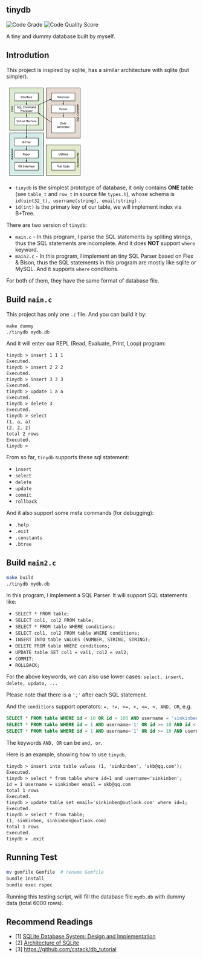 ## tinydb

![Code Grade](https://api.codiga.io/project/29486/status/svg) ![Code Quality Score](https://api.codiga.io/project/29486/score/svg) 

A tiny and dummy database built by myself.



## Introdution

This project is inspired by sqlite, has a similar architecture with sqlite (but simpler).

<img src = "./docs/img/sqlite.png" style = "width: 40%" />

- `tinydb` is the simplest prototype of database, it only contains **ONE** table (see `table_t` and `row_t` in source file `types.h`), whose schema is `id(uint32_t), username(string), email(string)` .
- `id(int)` is the primary key of our table, we will implement index via B+Tree.


There are two version of `tinydb`:

- `main.c` - In this program, I parse the SQL statements by spliting strings, thus the SQL statements are incomplete. And it does **NOT** support `where` keyword.
- `main2.c` - In this program, I implement an tiny SQL Parser based on Flex & Bison, thus the SQL statements in this program are mostly like sqlite or MySQL. And it supports `where` conditions.

For both of them, they have the same format of database file.



## Build `main.c`

This project has only one `.c` file. And you can build it by:

```text
make dummy
./tinydb mydb.db
```

And it will enter our REPL (Read, Evaluate, Print, Loop) program:

```text
tinydb > insert 1 1 1
Executed.
tinydb > insert 2 2 2
Executed.
tinydb > insert 3 3 3
Executed.
tinydb > update 1 a a
Executed.
tinydb > delete 3
Executed.
tinydb > select
(1, a, a)
(2, 2, 2)
total 2 rows
Executed.
tinydb > 
```

From so far, `tinydb` supports these sql statement:

- `insert`
- `select`
- `delete`
- `update`
- `commit`
- `rollback`

And it also support some meta commands (for debugging):

- `.help`
- `.exit`
- `.constants`
- `.btree`



## Build `main2.c`

```bash
make build
./tinydb mydb.db
```

In this program, I implement a SQL Parser. It will support SQL statements like:

- `SELECT * FROM table;`
- `SELECT col1, col2 FROM table;`
- `SELECT * FROM table WHERE conditions;`
- `SELECT col1, col2 FROM table WHERE conditions;`
- `INSERT INTO table VALUES (NUMBER, STRING, STRING);`
- `DELETE FROM table WHERE conditions;`
- `UPDATE table SET col1 = val1, col2 = val2;`
- `COMMIT;`
- `ROLLBACK;`

For the above keywords, we can also use lower cases: `select, insert, delete, update, ...`

Please note that there is a `';'` after each SQL statement.

And the `conditions` support operators: `=, !=, >=, >, <=, <, AND, OR`, e.g.

```sql
SELECT * FROM table WHERE id < 10 OR id > 100 AND username = 'sinkinben';
SELECT * FROM table WHERE id = 1 AND username='1' OR id >= 10 AND id < 20;
SELECT * FROM table WHERE id = 1 AND username='1' OR id >= 10 AND username < '20';
```

The keywords `AND, OR` can be `and, or`.

Here is an example, showing how to use `tinydb`.

```text
tinydb > insert into table values (1, 'sinkinben', 'skb@qq.com');
Executed.
tinydb > select * from table where id=1 and username='sinkinben';
id = 1 username = sinkinben email = skb@qq.com
total 1 rows
Executed.
tinydb > update table set email='sinkinben@outlook.com' where id=1;
Executed.
tinydb > select * from table;
(1, sinkinben, sinkinben@outlook.com)
total 1 rows
Executed.
tinydb > .exit
```



## Running Test

```bash
mv gemfile Gemfile  # rename Gemfile
bundle install
bundle exec rspec
```

Running this testing script, will fill the database file `mydb.db` with dummy data (total 6000 rows).



## Recommend Readings

- [1] [SQLite Database System: Design and Implementation](https://play.google.com/store/books/details/SQLite_Database_System_Design_and_Implementation_F?id=9Z6IQQnX1JEC&gl=US)
- [2] [Architecture of SQLite](https://www.sqlite.org/arch.html)
- [3] https://github.com/cstack/db_tutorial

